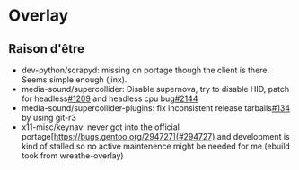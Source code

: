 # Overlay
## Raison d'être
* dev-python/scrapyd: missing on portage though the client is there. Seems simple enough (jinx).
* media-sound/supercollider: Disable supernova, try to disable HID, patch for headless[#1209](https://github.com/supercollider/supercollider/issues/1209) and headless cpu bug[#2144](https://github.com/supercollider/supercollider/issues/2144)
* media-sound/supercollider-plugins: fix inconsistent release tarballs[#134](https://github.com/supercollider/sc3-plugins/issues/134) by using git-r3 
* x11-misc/keynav: never got into the official portage[https://bugs.gentoo.org/294727](#294727) and development is kind of stalled so no active maintenence might be needed for me (ebuild took from wreathe-overlay)

